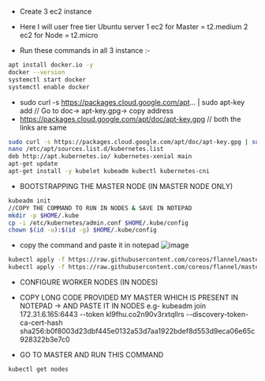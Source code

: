 - Create 3 ec2 instance
- Here I will user free tier Ubuntu server
1 ec2 for Master = t2.medium
2 ec2 for Node = t2.micro

- Run these commands in all 3 instance :-
```bash
apt install docker.io -y
docker --version
systemctl start docker
systemctl enable docker
```

- sudo curl -s https://packages.cloud.google.com/apt... | sudo apt-key add                       // Go to doc-> apt-key.gpg-> copy address
- https://packages.cloud.google.com/apt/doc/apt-key.gpg
// both the links are same
```bash
sudo curl -s https://packages.cloud.google.com/apt/doc/apt-key.gpg | sudo apt-key add           // we can able to connect master to node
nano /etc/apt/sources.list.d/kubernetes.list
deb http://apt.kubernetes.io/ kubernetes-xenial main                                            // paste this in nano file & ntrl-X & capital Y for exit
apt-get update
apt-get install -y kubelet kubeadm kubectl kubernetes-cni
```


- BOOTSTRAPPING THE MASTER NODE (IN MASTER NODE ONLY)
```bash
kubeadm init
//COPY THE COMMAND TO RUN IN NODES & SAVE IN NOTEPAD
mkdir -p $HOME/.kube
cp -i /etc/kubernetes/admin.conf $HOME/.kube/config
chown $(id -u):$(id -g) $HOME/.kube/config
```


- copy the command and paste it in notepad
![image](https://github.com/rutikdevops/MY_SETUPS/assets/109506158/b025aadf-899c-4f99-af6c-802a8445e1d6)

```bash
kubectl apply -f https://raw.githubusercontent.com/coreos/flannel/master/Documentation/kube-flannel.yml
kubectl apply -f https://raw.githubusercontent.com/coreos/flannel/master/Documentation/k8s-manifests/kube-flannel-rbac.yml
```

- CONFIGURE WORKER NODES (IN NODES)
- COPY LONG CODE PROVIDED MY MASTER WHICH IS PRESENT IN NOTEPAD -> AND PASTE IT IN NODES
e.g- kubeadm join 172.31.6.165:6443 --token kl9fhu.co2n90v3rxtqllrs --discovery-token-ca-cert-hash sha256:b0f8003d23dbf445e0132a53d7aa1922bdef8d553d9eca06e65c928322b3e7c0



- GO TO MASTER AND RUN THIS COMMAND
```bash
kubectl get nodes
```
















